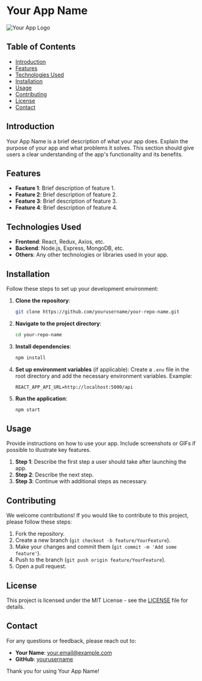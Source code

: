 # Your App Name

![Your App Logo](path/to/logo.png) <!-- Optional: Add a logo for your app -->

## Table of Contents
- [Introduction](#introduction)
- [Features](#features)
- [Technologies Used](#technologies-used)
- [Installation](#installation)
- [Usage](#usage)
- [Contributing](#contributing)
- [License](#license)
- [Contact](#contact)

## Introduction
Your App Name is a brief description of what your app does. Explain the purpose of your app and what problems it solves. This section should give users a clear understanding of the app's functionality and its benefits.

## Features
- **Feature 1**: Brief description of feature 1.
- **Feature 2**: Brief description of feature 2.
- **Feature 3**: Brief description of feature 3.
- **Feature 4**: Brief description of feature 4.

## Technologies Used
- **Frontend**: React, Redux, Axios, etc.
- **Backend**: Node.js, Express, MongoDB, etc.
- **Others**: Any other technologies or libraries used in your app.

## Installation
Follow these steps to set up your development environment:

1. **Clone the repository**:
   ```bash
   git clone https://github.com/yourusername/your-repo-name.git
   ```

2. **Navigate to the project directory**:
   ```bash
   cd your-repo-name
   ```

3. **Install dependencies**:
   ```bash
   npm install
   ```

4. **Set up environment variables** (if applicable):
   Create a `.env` file in the root directory and add the necessary environment variables. Example:
   ```
   REACT_APP_API_URL=http://localhost:5000/api
   ```

5. **Run the application**:
   ```bash
   npm start
   ```

## Usage
Provide instructions on how to use your app. Include screenshots or GIFs if possible to illustrate key features.

1. **Step 1**: Describe the first step a user should take after launching the app.
2. **Step 2**: Describe the next step.
3. **Step 3**: Continue with additional steps as necessary.

## Contributing
We welcome contributions! If you would like to contribute to this project, please follow these steps:

1. Fork the repository.
2. Create a new branch (`git checkout -b feature/YourFeature`).
3. Make your changes and commit them (`git commit -m 'Add some feature'`).
4. Push to the branch (`git push origin feature/YourFeature`).
5. Open a pull request.

## License
This project is licensed under the MIT License - see the [LICENSE](LICENSE) file for details.

## Contact
For any questions or feedback, please reach out to:

- **Your Name**: [your.email@example.com](mailto:your.email@example.com)
- **GitHub**: [yourusername](https://github.com/yourusername)

Thank you for using Your App Name!
